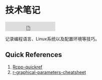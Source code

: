 # 技术笔记

<iframe src="https://ghbtns.com/github-btn.html?user=szcf-weiya&repo=techNotes&type=star&count=true&size=large" frameborder="0" scrolling="0" width="160px" height="30px"></iframe>

记录编程语言、Linux系统以及配置环境等技巧。


## Quick References

1. [Rcpp-quickref](R/Rcpp-quickref.pdf)
2. [r-graphical-parameters-cheatsheet](R/r-graphical-parameters-cheatsheet.pdf)

